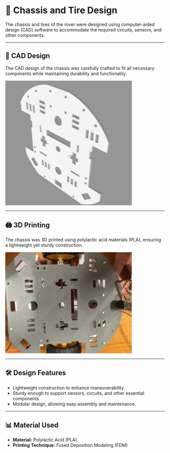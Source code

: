 # 🚗 Chassis and Tire Design

The chassis and tires of the rover were designed using computer-aided design (CAD) software to accommodate the required circuits, sensors, and other components.

---

## 📐 **CAD Design**
The CAD design of the chassis was carefully crafted to fit all necessary components while maintaining durability and functionality.

<img src="../../Images/CAD_design_chasis.png" alt="CAD Design for Chassis" width="400"/>

---

## 🖨️ **3D Printing**
The chassis was 3D printed using polylactic acid materials (PLA), ensuring a lightweight yet sturdy construction.

<img src="../../Images/3D_printed_chasis.png" alt="3D Printed Chassis" width="400"/>

---

## 🛠️ **Design Features**
- Lightweight construction to enhance maneuverability.
- Sturdy enough to support sensors, circuits, and other essential components.
- Modular design, allowing easy assembly and maintenance.

---

## 📊 **Material Used**
- **Material:** Polylactic Acid (PLA)
- **Printing Technique:** Fused Deposition Modeling (FDM)